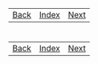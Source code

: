 <table width="100%">
    <tr>
        <td><a href="./013_Controllers_View.md">Back</a></td>
        <td><a href="../Index.md">Index</a></td>
        <td><a href="./015_Display_Date.md">Next</a></td>
    </tr>
</table>

#

#   

#

[]()
<table width="100%">
    <tr>
        <td><a href="./013_Controllers_View.md">Back</a></td>
        <td><a href="../Index.md">Index</a></td>
        <td><a href="./015_Display_Date.md">Next</a></td>
    </tr>
</table>